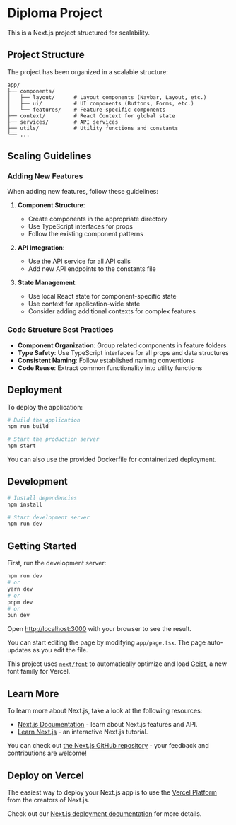 # Diploma Project

This is a Next.js project structured for scalability.

## Project Structure

The project has been organized in a scalable structure:

```
app/
├── components/
│   ├── layout/      # Layout components (Navbar, Layout, etc.)
│   ├── ui/          # UI components (Buttons, Forms, etc.)
│   └── features/    # Feature-specific components
├── context/         # React Context for global state
├── services/        # API services
├── utils/           # Utility functions and constants
└── ...
```

## Scaling Guidelines

### Adding New Features

When adding new features, follow these guidelines:

1. **Component Structure**:

   - Create components in the appropriate directory
   - Use TypeScript interfaces for props
   - Follow the existing component patterns

2. **API Integration**:

   - Use the API service for all API calls
   - Add new API endpoints to the constants file

3. **State Management**:
   - Use local React state for component-specific state
   - Use context for application-wide state
   - Consider adding additional contexts for complex features

### Code Structure Best Practices

- **Component Organization**: Group related components in feature folders
- **Type Safety**: Use TypeScript interfaces for all props and data structures
- **Consistent Naming**: Follow established naming conventions
- **Code Reuse**: Extract common functionality into utility functions

## Deployment

To deploy the application:

```bash
# Build the application
npm run build

# Start the production server
npm start
```

You can also use the provided Dockerfile for containerized deployment.

## Development

```bash
# Install dependencies
npm install

# Start development server
npm run dev
```

## Getting Started

First, run the development server:

```bash
npm run dev
# or
yarn dev
# or
pnpm dev
# or
bun dev
```

Open [http://localhost:3000](http://localhost:3000) with your browser to see the result.

You can start editing the page by modifying `app/page.tsx`. The page auto-updates as you edit the file.

This project uses [`next/font`](https://nextjs.org/docs/app/building-your-application/optimizing/fonts) to automatically optimize and load [Geist](https://vercel.com/font), a new font family for Vercel.

## Learn More

To learn more about Next.js, take a look at the following resources:

- [Next.js Documentation](https://nextjs.org/docs) - learn about Next.js features and API.
- [Learn Next.js](https://nextjs.org/learn) - an interactive Next.js tutorial.

You can check out [the Next.js GitHub repository](https://github.com/vercel/next.js) - your feedback and contributions are welcome!

## Deploy on Vercel

The easiest way to deploy your Next.js app is to use the [Vercel Platform](https://vercel.com/new?utm_medium=default-template&filter=next.js&utm_source=create-next-app&utm_campaign=create-next-app-readme) from the creators of Next.js.

Check out our [Next.js deployment documentation](https://nextjs.org/docs/app/building-your-application/deploying) for more details.
